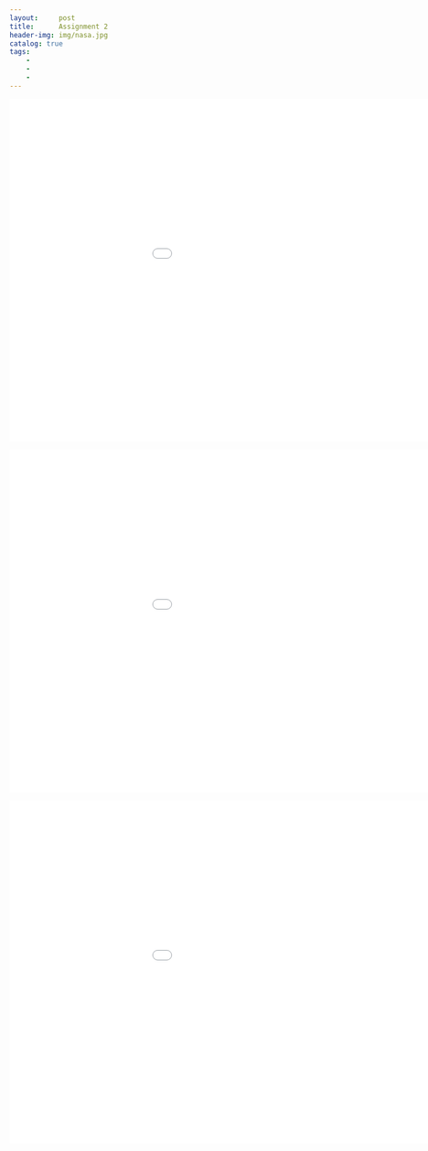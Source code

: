 ```yaml
---
layout:     post
title:      Assignment 2  
header-img: img/nasa.jpg
catalog: true
tags:
    - 
    - 
    - 
---
```


<embed 
       type="text/html" 
       src="/img/pie chart.html"
       width="1100"
       height="600"
       >
</embed>

<embed 
       type="text/html" 
       src="/img/map of SF.html"
       width="1100"
       height="600"
       >
</embed>


<embed 
       type="text/html" 
       src="/img/Crime Trends 168.html"
       width="1100"
       height="600"
       >
</embed>


